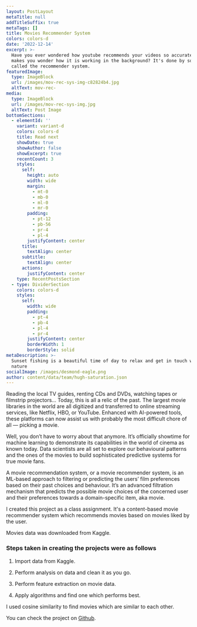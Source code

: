 ```yaml
---
layout: PostLayout
metaTitle: null
addTitleSuffix: true
metaTags: []
title: Movies Recommender System
colors: colors-d
date: '2022-12-14'
excerpt: >-
  Have you ever wondered how youtube recommends your videos so accurately that
  makes you wonder how it is working in the background? It's done by something
  called the recommender system.
featuredImage:
  type: ImageBlock
  url: /images/mov-rec-sys-img-c82824b4.jpg
  altText: mov-rec-
media:
  type: ImageBlock
  url: /images/mov-rec-sys-img.jpg
  altText: Post Image
bottomSections:
  - elementId: ''
    variant: variant-d
    colors: colors-d
    title: Read next
    showDate: true
    showAuthor: false
    showExcerpt: true
    recentCount: 3
    styles:
      self:
        height: auto
        width: wide
        margin:
          - mt-0
          - mb-0
          - ml-0
          - mr-0
        padding:
          - pt-12
          - pb-56
          - pr-4
          - pl-4
        justifyContent: center
      title:
        textAlign: center
      subtitle:
        textAlign: center
      actions:
        justifyContent: center
    type: RecentPostsSection
  - type: DividerSection
    colors: colors-d
    styles:
      self:
        width: wide
        padding:
          - pt-4
          - pb-4
          - pl-4
          - pr-4
        justifyContent: center
        borderWidth: 1
        borderStyle: solid
metaDescription: >-
  Sunset fishing is a beautiful time of day to relax and get in touch with
  nature
socialImage: /images/desmond-eagle.png
author: content/data/team/hugh-saturation.json
---
```

Reading the local TV guides, renting CDs and DVDs, watching tapes or filmstrip projectors... Today, this is all a relic of the past. The largest movie libraries in the world are all digitized and transferred to online streaming services, like Netflix, HBO, or YouTube. Enhanced with AI-powered tools, these platforms can now assist us with probably the most difficult chore of all — picking a movie.

Well, you don’t have to worry about that anymore. It’s officially showtime for machine learning to demonstrate its capabilities in the world of cinema as known today. Data scientists are all set to explore our behavioural patterns and the ones of the movies to build sophisticated predictive systems for true movie fans.

A movie recommendation system, or a movie recommender system, is an ML-based approach to filtering or predicting the users’ film preferences based on their past choices and behaviour. It’s an advanced filtration mechanism that predicts the possible movie choices of the concerned user and their preferences towards a domain-specific item, aka movie.

I created this project as a class assignment. It's a content-based movie recommender system which recommends movies based on movies liked by the user.

Movies data was downloaded from Kaggle.

### Steps taken in creating the projects were as follows

1.  Import data from Kaggle.

2.  Perform analysis on data and clean it as you go.

3.  Perform feature extraction on movie data.

4.  Apply algorithms and find one which performs best.

I used cosine similarity to find movies which are similar to each other.

You can check the project on [Github](https://github.com/astrovishalthakur/Mov-Rec-Sys-Advanced).
